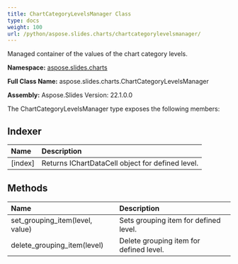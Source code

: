 ```yaml
---
title: ChartCategoryLevelsManager Class
type: docs
weight: 100
url: /python/aspose.slides.charts/chartcategorylevelsmanager/
---
```


Managed container of the values of the chart category levels.

**Namespace:** [aspose.slides.charts](/python/aspose.slides.charts/)

**Full Class Name:** aspose.slides.charts.ChartCategoryLevelsManager

**Assembly:**  Aspose.Slides Version: 22.1.0.0

The ChartCategoryLevelsManager type exposes the following members:
## **Indexer**
|**Name**|**Description**|
| :- | :- |
|[index]|Returns IChartDataCell object for defined level.|
## **Methods**
|**Name**|**Description**|
| :- | :- |
|set_grouping_item(level, value)|Sets grouping item for defined level.|
|delete_grouping_item(level)|Delete grouping item for defined level.|
